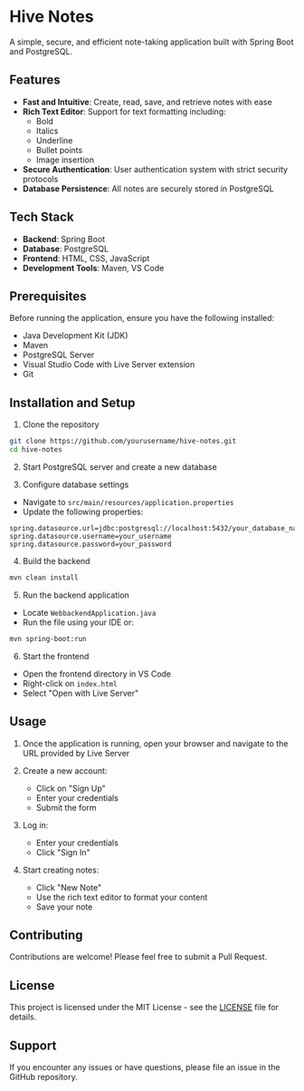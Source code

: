 # Hive Notes

A simple, secure, and efficient note-taking application built with Spring Boot and PostgreSQL.

## Features

- **Fast and Intuitive**: Create, read, save, and retrieve notes with ease
- **Rich Text Editor**: Support for text formatting including:
  - Bold
  - Italics
  - Underline
  - Bullet points
  - Image insertion
- **Secure Authentication**: User authentication system with strict security protocols
- **Database Persistence**: All notes are securely stored in PostgreSQL

## Tech Stack

- **Backend**: Spring Boot
- **Database**: PostgreSQL
- **Frontend**: HTML, CSS, JavaScript
- **Development Tools**: Maven, VS Code

## Prerequisites

Before running the application, ensure you have the following installed:
- Java Development Kit (JDK)
- Maven
- PostgreSQL Server
- Visual Studio Code with Live Server extension
- Git

## Installation and Setup

1. Clone the repository
```bash
git clone https://github.com/yourusername/hive-notes.git
cd hive-notes
```

2. Start PostgreSQL server and create a new database

3. Configure database settings
- Navigate to `src/main/resources/application.properties`
- Update the following properties:
```properties
spring.datasource.url=jdbc:postgresql://localhost:5432/your_database_name
spring.datasource.username=your_username
spring.datasource.password=your_password
```

4. Build the backend
```bash
mvn clean install
```

5. Run the backend application
- Locate `WebbackendApplication.java`
- Run the file using your IDE or:
```bash
mvn spring-boot:run
```

6. Start the frontend
- Open the frontend directory in VS Code
- Right-click on `index.html`
- Select "Open with Live Server"

## Usage

1. Once the application is running, open your browser and navigate to the URL provided by Live Server

2. Create a new account:
   - Click on "Sign Up"
   - Enter your credentials
   - Submit the form

3. Log in:
   - Enter your credentials
   - Click "Sign In"

4. Start creating notes:
   - Click "New Note"
   - Use the rich text editor to format your content
   - Save your note

## Contributing

Contributions are welcome! Please feel free to submit a Pull Request.

## License

This project is licensed under the MIT License - see the [LICENSE](LICENSE) file for details.

## Support

If you encounter any issues or have questions, please file an issue in the GitHub repository.
